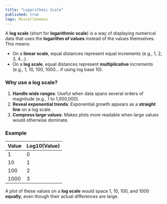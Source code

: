 ```yaml
---
title: "Logarithmic Scale"
published: true
tags: Miscellaneous
---
```


A **log scale** (short for **logarithmic scale**) is a way of displaying numerical data that uses the **logarithm of values** instead of the values themselves. This means:

- On a **linear scale**, equal distances represent equal increments (e.g., 1, 2, 3, 4...).
- On a **log scale**, equal distances represent **multiplicative** increments (e.g., 1, 10, 100, 1000... if using log base 10).

### Why use a log scale?

1. **Handle wide ranges**: Useful when data spans several orders of magnitude (e.g., 1 to 1,000,000).
2. **Reveal exponential trends**: Exponential growth appears as a **straight line** on a log scale.
3. **Compress large values**: Makes plots more readable when large values would otherwise dominate.

### Example

| Value | Log10(Value) |
| ----- | ------------ |
| 1     | 0            |
| 10    | 1            |
| 100   | 2            |
| 1000  | 3            |

A plot of these values on a **log scale** would space 1, 10, 100, and 1000 **equally**, even though their actual differences are large.
